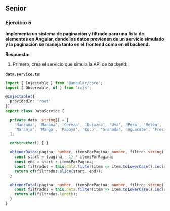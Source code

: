 ## Senior

### Ejercicio 5
**Implementa un sistema de paginación y filtrado para una lista de elementos en Angular, donde los datos provienen de un servicio simulado y la paginación se maneja tanto en el frontend como en el backend.**

**Respuesta:**

1. Primero, crea el servicio que simula la API de backend:

**`data.service.ts`**:
```typescript
import { Injectable } from '@angular/core';
import { Observable, of } from 'rxjs';

@Injectable({
  providedIn: 'root'
})
export class DataService {

  private data: string[] = [
    'Manzana', 'Banana', 'Cereza', 'Durazno', 'Uva', 'Pera', 'Melón', 'Kiwi', 'Frambuesa', 'Arándano',
    'Naranja', 'Mango', 'Papaya', 'Coco', 'Granada', 'Aguacate', 'Fresa', 'Mango', 'Plátano', 'Peral'
  ];

  constructor() { }

  obtenerDatos(pagina: number, itemsPorPagina: number, filtro: string): Observable<string[]> {
    const start = (pagina - 1) * itemsPorPagina;
    const end = start + itemsPorPagina;
    const filtrados = this.data.filter(item => item.toLowerCase().includes(filtro.toLowerCase()));
    return of(filtrados.slice(start, end));
  }

  obtenerTotal(pagina: number, itemsPorPagina: number, filtro: string): Observable<number> {
    const filtrados = this.data.filter(item => item.toLowerCase().includes(filtro.toLowerCase()));
    return of(filtrados.length);
  }
}
